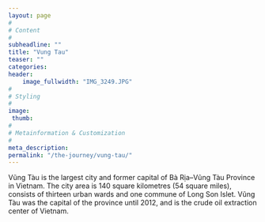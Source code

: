 ```yaml
---
layout: page
#
# Content
#
subheadline: ""
title: "Vung Tau"
teaser: ""
categories:
header:
    image_fullwidth: "IMG_3249.JPG"
#
# Styling
#
image:
 thumb:
#
# Metainformation & Customization
#
meta_description:
permalink: "/the-journey/vung-tau/"
---
```


Vũng Tàu is the largest city and former capital of Bà Rịa–Vũng Tàu Province in Vietnam. The city area is 140 square kilometres (54 square miles), consists of thirteen urban wards and one commune of Long Son Islet. Vũng Tàu was the capital of the province until 2012, and is the crude oil extraction center of Vietnam.
